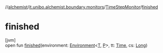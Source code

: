 //[alchemist](../../../index.md)/[it.unibo.alchemist.boundary.monitors](../index.md)/[TimeStepMonitor](index.md)/[finished](finished.md)

# finished

[jvm]\
open fun [finished](finished.md)(environment: [Environment](../../it.unibo.alchemist.model.interfaces/-environment/index.md)<[T](../../it.unibo.alchemist.boundary.interfaces/-graphical2-d-output-monitor/index.md), [P](../../it.unibo.alchemist.boundary.wormhole.implementation/-wormhole-swing/index.md)>, tt: [Time](../../it.unibo.alchemist.model.interfaces/-time/index.md), cs: [Long](https://kotlinlang.org/api/latest/jvm/stdlib/kotlin/-long/index.html))

